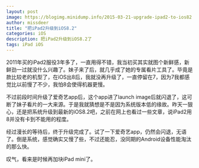 ```yaml
---
layout: post
image: https://blogimg.minidump.info/2015-03-21-upgrade-ipad2-to-ios82.md
author: missdeer
title: "把iPad2升级到iOS8.2"
categories: iOS
description: 把iPad2升级到iOS8.2了
tags: iPad iOS
---
```

2011年买的iPad2服役3年多了，一直用得不错，我当初买其实就图个新鲜感，新鲜劲一过就没什么兴趣了。妹子来了后，就几乎成了她的专属看片工具了。毕竟是款比较老的机型了，在iOS出8后，我就没再升级了，一直停留在7，因为7我都感觉比以前慢了不少，我怕8会使得机器更慢。

不过前段时间升级了爱奇艺app后，这个app进了launch image后就闪退了，这可断了妹子看片的一大来源。于是我就猜想是不是因为系统版本低的缘故。昨天一狠心，还是把系统升级到最新的iOS8.2吧，之前在网上也看过一些文章，说iPad2用8并没有卡到不能用的程度。

经过漫长的等待后，终于升级完成了。试了一下爱奇艺app，仍然会闪退，无语了。倒是系统，感觉确实又慢了些，不过还能忍，没同期的Android设备性能淘汰的那么快。

叹气，看来是时候再加块iPad mini了。
